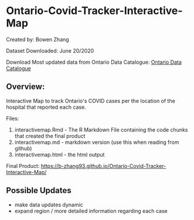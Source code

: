 # Ontario-Covid-Tracker-Interactive-Map


Created by: Bowen Zhang 

Dataset Downloaded: June 20/2020

Download Most updated data from Ontario Data Catalogue: [Ontario Data Catalogue](https://data.ontario.ca/dataset/confirmed-positive-cases-of-covid-19-in-ontario/resource/455fd63b-603d-4608-8216-7d8647f43350) 

## Overview: 
Interactive Map to track Ontario's COVID cases per the location of the hospital that reported each case. 

Files:
1. interactivemap.Rmd  - The R Markdown File containing the code chunks that created the final product
2. interactivemap.md - markdown version (use this when reading from github)
3. interactivemap.html - the html output 

Final Product: https://b-zhang93.github.io/Ontario-Covid-Tracker-Interactive-Map/


## Possible Updates
- make data updates dynamic 
- expand region / more detailed information regarding each case
